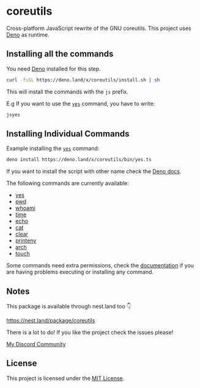 # coreutils

Cross-platform JavaScript rewrite of the GNU coreutils. This project uses
[Deno](https://deno.land) as runtime.

## Installing all the commands

You need [Deno](https://deno.land/#installation) installed for this step.

```bash
curl -fsSL https://deno.land/x/coreutils/install.sh | sh
```

This will install the commands with the `js` prefix.

E.g If you want to use the [`yes`](./bin/yes.ts) command, you have to write:

```bash
jsyes
```

## Installing Individual Commands

Example installing the [`yes`](./bin/yes.ts) command:

```bash
deno install https://deno.land/x/coreutils/bin/yes.ts
```

If you want to install the script with other name check the
[Deno docs](https://deno.land/manual/tools/script_installer).

The following commands are currently available:

- [yes](https://deno.land/x/coreutils/bin/yes.ts)
- [pwd](https://deno.land/x/coreutils/bin/pwd.ts)
- [whoami](https://deno.land/x/coreutils/bin/whoami.ts)
- [time](https://deno.land/x/coreutils/bin/time.ts)
- [echo](https://deno.land/x/coreutils/bin/echo.ts)
- [cat](https://deno.land/x/coreutils/bin/cat.ts)
- [clear](https://deno.land/x/coreutils/bin/clear.ts)
- [printenv](https://deno.land/x/coreutils/bin/printenv.ts)
- [arch](https://deno.land/x/coreutils/bin/arch.ts)
- [touch](https://deno.land/x/coreutils/bin/touch.ts)

Some commands need extra permissions, check the [documentation](./docs/) if you
are having problems executing or installing any command.

## Notes

This package is available through nest.land too 👇

https://nest.land/package/coreutils

There is a lot to do! If you like the project check the issues please!

[My Discord Community](https://ultirequiem.com/discord)

## License

This project is licensed under the [MIT License](./license).
